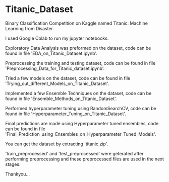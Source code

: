 # Titanic_Dataset

Binary Classification Competition on Kaggle named Titanic: Machine Learning from Disaster.

I used Google Colab to run my jupyter notebooks.

Exploratory Data Analysis was preformed on the dataset, code can be found in file 'EDA_on_Titanic_Dataset.ipynb'.

Preprocessing the training and testing dataset, code can be found in file 'Preprocessing_Data_for_Titanic_dataset.ipynb'.

Tried a few models on the dataset, code can be found in file 'Trying_out_different_Models_on_Titanic_Dataset'.

Implemented a few Ensemble Techniques on the dataset, code can be found in file 'Ensemble_Methods_on_Titanic_Dataset'.

Performed hyperparameter tuning using RandomSearchCV, code can be found in file 'Hyperparameter_Tuning_on_Titanic_Dataset'.

Final predictions are made using Hyperparameter tuned ensembles, code can be found in file 'Final_Prediction_using_Ensembles_on_Hyperparameter_Tuned_Models'.

You can get the dataset by extracting 'titanic.zip'.

'train_preprocessed' and 'test_preprocessed' were geterated after performing preprocessing and these preprocessed files are used in the next stages.

Thankyou...
